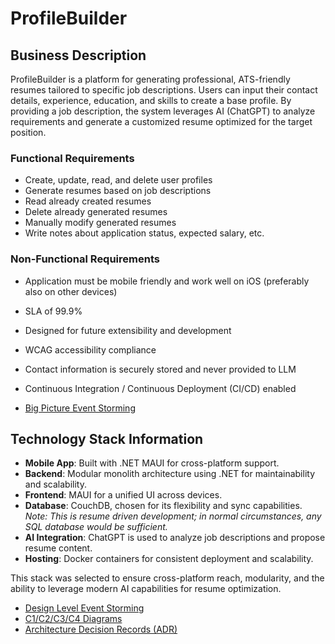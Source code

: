 # ProfileBuilder

## Business Description

ProfileBuilder is a platform for generating professional, ATS-friendly resumes tailored to specific job descriptions. Users can input their contact details, experience, education, and skills to create a base profile. By providing a job description, the system leverages AI (ChatGPT) to analyze requirements and generate a customized resume optimized for the target position.

### Functional Requirements
- Create, update, read, and delete user profiles
- Generate resumes based on job descriptions
- Read already created resumes
- Delete already generated resumes
- Manually modify generated resumes
- Write notes about application status, expected salary, etc.

### Non-Functional Requirements
- Application must be mobile friendly and work well on iOS (preferably also on other devices)
- SLA of 99.9%
- Designed for future extensibility and development
- WCAG accessibility compliance
- Contact information is securely stored and never provided to LLM
- Continuous Integration / Continuous Deployment (CI/CD) enabled

- [Big Picture Event Storming](docs/big-picture-event-storming.png)

## Technology Stack Information

- **Mobile App**: Built with .NET MAUI for cross-platform support.
- **Backend**: Modular monolith architecture using .NET for maintainability and scalability.
- **Frontend**: MAUI for a unified UI across devices.
- **Database**: CouchDB, chosen for its flexibility and sync capabilities.  
  _Note: This is resume driven development; in normal circumstances, any SQL database would be sufficient._
- **AI Integration**: ChatGPT is used to analyze job descriptions and propose resume content.
- **Hosting**: Docker containers for consistent deployment and scalability.

This stack was selected to ensure cross-platform reach, modularity, and the ability to leverage modern AI capabilities for resume optimization.

- [Design Level Event Storming](docs/design-level-event-storming.png)
- [C1/C2/C3/C4 Diagrams](link-to-architecture-diagrams)
- [Architecture Decision Records (ADR)](link-to-adr)
